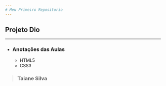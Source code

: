 ```yaml
---
# Meu Primeiro Repositorio
---
```

## Projeto Dio 
---
+ ### **Anotações das Aulas**
  + HTML5
  + CSS3
  
>### Taiane Silva 
